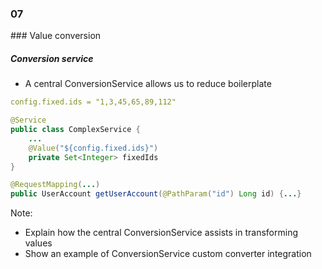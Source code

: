 
<h3 class="chapter-number">07</h3>
### Value conversion

##### Conversion service

* A central ConversionService allows us to reduce boilerplate 

```yaml
config.fixed.ids = "1,3,45,65,89,112"
```

```Java
@Service
public class ComplexService {
    ...
    @Value("${config.fixed.ids}")
    private Set<Integer> fixedIds
}
```

```Java
@RequestMapping(...)
public UserAccount getUserAccount(@PathParam("id") Long id) {...}
```


Note:
- Explain how the central ConversionService assists in transforming values
- Show an example of ConversionService custom converter integration